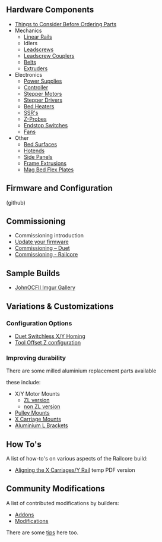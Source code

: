 ## Hardware Components

  * [Things to Consider Before Ordering Parts](./things_to_consider_before_ordering_parts.md)
  * Mechanics
    * [Linear Rails](./linear_rails.md)
    * Idlers
    * [Leadscrews](./leadscrews.md)
    * [Leadscrew Couplers]()
    * [Belts](/belts.md)
    * [Extruders]()
  * Electronics
    * [Power Supplies](./power_supplies.md)
    * [Controller]()
    * [Stepper Motors]()
    * [Stepper Drivers]()
    * [Bed Heaters]()
    * [SSR's]()
    * [Z-Probes]()
    * [Endstop Switches]()
    * [Fans]()
  * Other
    * [Bed Surfaces]()
    * [Hotends]()
    * [Side Panels]()
    * [Frame Extrusions]()
    * [Mag Bed Flex Plates]()

## Firmware and Configuration

(github)

## Commissioning

  * Commissioning introduction
  * [Update your firmware](./update_firmware.md)
  * [Commissioning – Duet]()
  * [Commissioning - Railcore]()

## Sample Builds

- [JohnOCFII Imgur Gallery](https://imgur.com/a/edVEg4K)

## Variations & Customizations

### Configuration Options 
  * [Duet Switchless X/Y Homing]()
  * [Tool Offset Z configuration]()

### Improving durability
There are some milled aluminium replacement parts available 

these include:
  * X/Y Motor Mounts
    * [ZL version](https://713maker.com/railcore/railcore-ii-zl-series-motor-mounts)
    * [non ZL version](https://713maker.com/railcore/railcore-ii-non-zl-series-motor-mounts)
  * [Pulley Mounts](https://713maker.com/railcore/railcore-ii-idler-pulley-mounts)
  * [X Carriage Mounts](http://www.mandalaroseworks.com/product/railcore)
  * [Aluminium L Brackets](http://www.mandalaroseworks.com/product/railcore#lbrackets)

## How To's 
A list of how-to's on various aspects of the Railcore build:
  * [Aligning the X Carriages/Y Rail](aligning_the_x_carriages_y_rail.pdf) temp PDF version

## Community Modifications

A list of contributed modifications by builders:
  * [Addons]()
  * [Modifications]()

There are some [tips]() here too.









